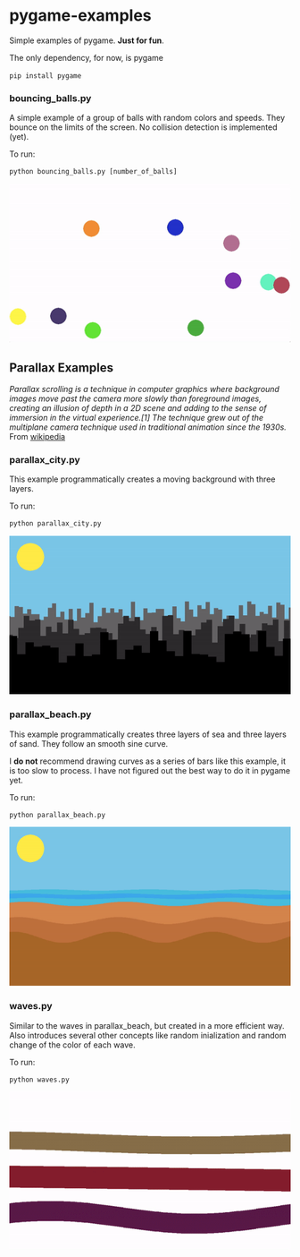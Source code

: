 # pygame-examples
Simple examples of pygame. **Just for fun**.

The only dependency, for now, is pygame

`pip install pygame`



### bouncing_balls.py

A simple example of a group of balls with random colors and speeds. 
They bounce on the limits of the screen. No collision detection is implemented (yet).

To run:

```python
python bouncing_balls.py [number_of_balls]
```
![Capture01](https://github.com/enriqueav/pygame-examples/raw/master/images/bouncing.gif)

## Parallax Examples

*Parallax scrolling is a technique in computer graphics 
where background images move past the camera more slowly 
than foreground images, creating an illusion of depth 
in a 2D scene and adding to the sense of immersion in 
the virtual experience.[1] The technique grew out of 
the multiplane camera technique used in traditional 
animation since the 1930s.* From [wikipedia](https://en.wikipedia.org/wiki/Parallax_scrolling)

### parallax_city.py

This example programmatically creates a moving background with three layers.

To run:

```python
python parallax_city.py
```
![Capture02](https://github.com/enriqueav/pygame-examples/raw/master/images/parallax_city.gif)


### parallax_beach.py

This example programmatically creates three layers of sea and three layers of sand.
They follow an smooth sine curve.

I **do not** recommend drawing curves as a series of bars like this example, 
it is too slow to process. I have not figured out
the best way to do it in pygame yet.

To run:

```python
python parallax_beach.py
```
![Capture03](https://github.com/enriqueav/pygame-examples/raw/master/images/parallax_beach.gif)

### waves.py

Similar to the waves in parallax_beach, but created in a more efficient way.
Also introduces several other concepts like random inialization and random 
change of the color of each wave.

To run:

```python
python waves.py
```
![Capture04](https://raw.githubusercontent.com/enriqueav/pygame-examples/master/images/waves1.gif)
